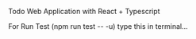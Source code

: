 Todo Web Application with React + Typescript

For Run Test (npm run test -- -u) type this in terminal...
